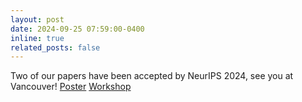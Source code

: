 ```yaml
---
layout: post
date: 2024-09-25 07:59:00-0400
inline: true
related_posts: false
---
```


Two of our papers have been accepted by NeurIPS 2024, see you at Vancouver! [Poster](https://arxiv.org/abs/2409.17510) [Workshop]([https://arxiv.org/abs/2409.17510](https://openreview.net/forum?id=dw4pR39eUD))
